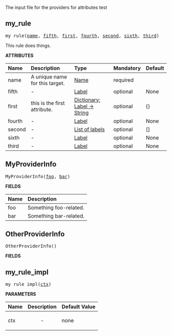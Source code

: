<!-- Generated with Stardoc: http://skydoc.bazel.build -->

The input file for the providers for attributes test

<a id="my_rule"></a>

## my_rule

<pre>
my_rule(<a href="#my_rule-name">name</a>, <a href="#my_rule-fifth">fifth</a>, <a href="#my_rule-first">first</a>, <a href="#my_rule-fourth">fourth</a>, <a href="#my_rule-second">second</a>, <a href="#my_rule-sixth">sixth</a>, <a href="#my_rule-third">third</a>)
</pre>

This rule does things.

**ATTRIBUTES**


| Name  | Description | Type | Mandatory | Default |
| :------------- | :------------- | :------------- | :------------- | :------------- |
| <a id="my_rule-name"></a>name |  A unique name for this target.   | <a href="https://bazel.build/docs/build-ref.html#name">Name</a> | required |  |
| <a id="my_rule-fifth"></a>fifth |  -   | <a href="https://bazel.build/docs/build-ref.html#labels">Label</a> | optional | None |
| <a id="my_rule-first"></a>first |  this is the first attribute.   | <a href="https://bazel.build/docs/skylark/lib/dict.html">Dictionary: Label -> String</a> | optional | {} |
| <a id="my_rule-fourth"></a>fourth |  -   | <a href="https://bazel.build/docs/build-ref.html#labels">Label</a> | optional | None |
| <a id="my_rule-second"></a>second |  -   | <a href="https://bazel.build/docs/build-ref.html#labels">List of labels</a> | optional | [] |
| <a id="my_rule-sixth"></a>sixth |  -   | <a href="https://bazel.build/docs/build-ref.html#labels">Label</a> | optional | None |
| <a id="my_rule-third"></a>third |  -   | <a href="https://bazel.build/docs/build-ref.html#labels">Label</a> | optional | None |


<a id="MyProviderInfo"></a>

## MyProviderInfo

<pre>
MyProviderInfo(<a href="#MyProviderInfo-foo">foo</a>, <a href="#MyProviderInfo-bar">bar</a>)
</pre>



**FIELDS**


| Name  | Description |
| :------------- | :------------- |
| <a id="MyProviderInfo-foo"></a>foo |  Something foo-related.    |
| <a id="MyProviderInfo-bar"></a>bar |  Something bar-related.    |


<a id="OtherProviderInfo"></a>

## OtherProviderInfo

<pre>
OtherProviderInfo()
</pre>



**FIELDS**



<a id="my_rule_impl"></a>

## my_rule_impl

<pre>
my_rule_impl(<a href="#my_rule_impl-ctx">ctx</a>)
</pre>



**PARAMETERS**


| Name  | Description | Default Value |
| :------------- | :------------- | :------------- |
| <a id="my_rule_impl-ctx"></a>ctx |  <p align="center"> - </p>   |  none |


